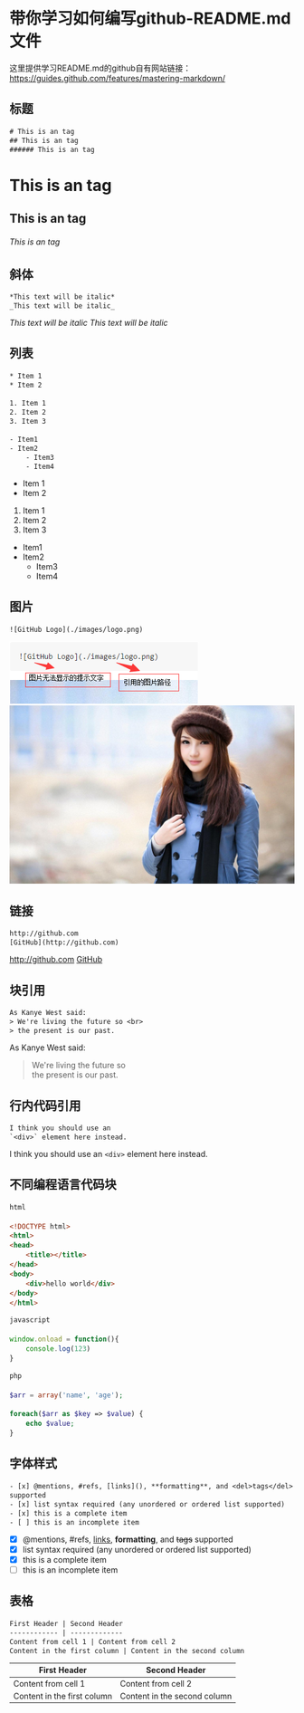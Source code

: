 # 带你学习如何编写github-README.md文件
这里提供学习README.md的github自有网站链接：https://guides.github.com/features/mastering-markdown/
## 标题
```
# This is an tag
## This is an tag
###### This is an tag
```
# This is an tag
## This is an tag
###### This is an tag


## 斜体
```
*This text will be italic*
_This text will be italic_
```
*This text will be italic*
_This text will be italic_


## 列表
```
* Item 1
* Item 2

1. Item 1
2. Item 2
3. Item 3

- Item1
- Item2
	- Item3
	- Item4
```
* Item 1
* Item 2

1. Item 1
2. Item 2
3. Item 3

- Item1
- Item2
	- Item3
	- Item4


## 图片
```
![GitHub Logo](./images/logo.png)
```
![GitHub Logo](./images/image1.png)
![GitHub Logo](./images/logo.png)


## 链接
```
http://github.com
[GitHub](http://github.com)
```
http://github.com
[GitHub](http://github.com)


## 块引用
```
As Kanye West said:
> We're living the future so <br>
> the present is our past.
```
As Kanye West said:
> We're living the future so <br>
> the present is our past.

## 行内代码引用
```
I think you should use an
`<div>` element here instead.
```
I think you should use an
`<div>` element here instead.

## 不同编程语言代码块
```html
html

<!DOCTYPE html>
<html>
<head>
	<title></title>
</head>
<body>
	<div>hello world</div>
</body>
</html>
```

```javascript
javascript

window.onload = function(){
	console.log(123)
}
```

```php
php

$arr = array('name', 'age');

foreach($arr as $key => $value) {
	echo $value;
}
```

## 字体样式
```
- [x] @mentions, #refs, [links](), **formatting**, and <del>tags</del> supported
- [x] list syntax required (any unordered or ordered list supported)
- [x] this is a complete item
- [ ] this is an incomplete item
```
- [x] @mentions, #refs, [links](), **formatting**, and <del>tags</del> supported
- [x] list syntax required (any unordered or ordered list supported)
- [x] this is a complete item
- [ ] this is an incomplete item

## 表格
```
First Header | Second Header
------------ | -------------
Content from cell 1 | Content from cell 2
Content in the first column | Content in the second column
```
First Header | Second Header
------------ | -------------
Content from cell 1 | Content from cell 2
Content in the first column | Content in the second column